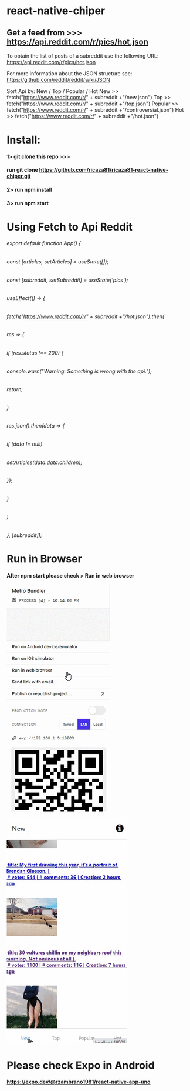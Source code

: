# react-native-chiper

## Get a feed from >>> https://api.reddit.com/r/pics/hot.json
To obtain the list of posts of a subreddit use the following URL: https://api.reddit.com/r/pics/hot.json

For more information about the JSON structure see: https://github.com/reddit/reddit/wiki/JSON

Sort Api by: New / Top / Popular / Hot
New >> fetch("https://www.reddit.com/r/" + subreddit +"/new.json")
Top >> fetch("https://www.reddit.com/r/" + subreddit +"/top.json")
Popular >> fetch("https://www.reddit.com/r/" + subreddit +"/controversial.json")
Hot >> fetch("https://www.reddit.com/r/" + subreddit +"/hot.json")

# Install:
#### 1> git clone this repo >>> 
#### run git clone https://github.com/ricaza81/ricaza81-react-native-chiper.git
#### 2> run npm install
#### 3> run npm start

# Using Fetch to Api Reddit
###### export default function App() {
###### const [articles, setArticles] = useState([]);
######  const [subreddit, setSubreddit] = useState('pics');
######  useEffect(() => {
######    fetch("https://www.reddit.com/r/" + subreddit +"/hot.json").then(
######      res => {
######        if (res.status !== 200) {
######          console.warn("Warning: Something is wrong with the api.");
######          return;
######        }
######        res.json().then(data => {
######          if (data != null)
######            setArticles(data.data.children);
######        });
######      }
######    )
######  }, [subreddit]);

# Run in Browser
#### After npm start please check > Run in web browser

![img](https://github.com/ricaza81/ricaza81-react-native-chiper/raw/master/browser.gif)

![img](https://github.com/ricaza81/ricaza81-react-native-chiper/raw/master/img-1.gif)

# Please check Expo in Android
#### https://expo.dev/@rzambrano1981/react-native-app-uno

